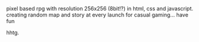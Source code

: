 pixel based rpg with resolution 256x256 (8bit!?) in html, css and javascript.
creating random map and story at every launch for casual gaming...
have fun

hhtg.
